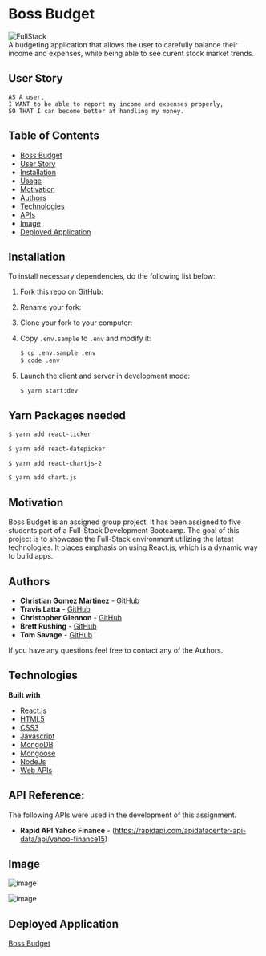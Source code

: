 
# Boss Budget
![FullStack](https://user-images.githubusercontent.com/61035701/84943225-1028d480-b0b2-11ea-8742-e49bc271dcfc.png)
<br>
A budgeting application that allows the user to carefully balance their income and expenses, while being able to see curent stock market trends.

## User Story
```
AS A user,
I WANT to be able to report my income and expenses properly,
SO THAT I can become better at handling my money.
```
## Table of Contents

  * [Boss Budget](#boss-budget)
  * [User Story](#user-story)
  * [Installation](#installation)
  * [Usage](#Usage)
  * [Motivation](#motivation)
  * [Authors](#authors)
  * [Technologies](#technologies)
  * [APIs](#api-reference)
  * [Image](#image)
  * [Deployed Application](#deployed-application)

## Installation
To install necessary dependencies, do the following list below:
1. Fork this repo on GitHub:

2. Rename your fork:

3. Clone your fork to your computer:

4. Copy `.env.sample` to `.env` and modify it:
   ```bash
   $ cp .env.sample .env
   $ code .env
   ```

5. Launch the client and server in development mode:
   ```bash
   $ yarn start:dev
   ```

## Yarn Packages needed
```bash
$ yarn add react-ticker
```
```bash
$ yarn add react-datepicker
```
```bash
$ yarn add react-chartjs-2
```
```bash
$ yarn add chart.js
```


## Motivation
Boss Budget is an assigned group project. It has been assigned to five students part of a Full-Stack Development Bootcamp. The goal of this project is to showcase the Full-Stack environment utilizing the latest technologies. It places emphasis on using React.js, which is a dynamic way to build apps.


## Authors
* **Christian Gomez Martinez** - [GitHub](https://github.com/cag-martinez)
* **Travis Latta** - [GitHub](https://github.com/tlatta13)
* **Christopher Glennon** - [GitHub](https://github.com/cglennon924)
* **Brett Rushing** - [GitHub](https://github.com/Brushing1215)
* **Tom Savage** - [GitHub](https://github.com/Savage1005)

If you have any questions feel free to contact any of the Authors.


## Technologies
<b>Built with</b>
- [React.js](https://reactjs.org/)
- [HTML5](https://developer.mozilla.org/en-US/docs/Web/Guide/HTML/HTML5)
- [CSS3](https://developer.mozilla.org/en-US/docs/Web/CSS)
- [Javascript](https://developer.mozilla.org/en-US/docs/Web/JavaScript)
- [MongoDB](https://www.mongodb.com/)
- [Mongoose](https://mongoosejs.com/)
- [NodeJs](https://nodejs.org/en/docs/)
- [Web APIs](https://developer.mozilla.org/en-US/docs/Web/API)

## API Reference:

The following APIs were used in the development of this assignment.
* **Rapid API Yahoo Finance** - (https://rapidapi.com/apidatacenter-api-data/api/yahoo-finance15)

## Image

![image](https://user-images.githubusercontent.com/63322716/87370282-7f2e0780-c550-11ea-88a6-f99f6426481a.png)

![image](https://user-images.githubusercontent.com/63322716/87370437-ed72ca00-c550-11ea-891b-87f23e320646.png)



## Deployed Application

<a href="http://boss-budget.herokuapp.com/">Boss Budget</a>






